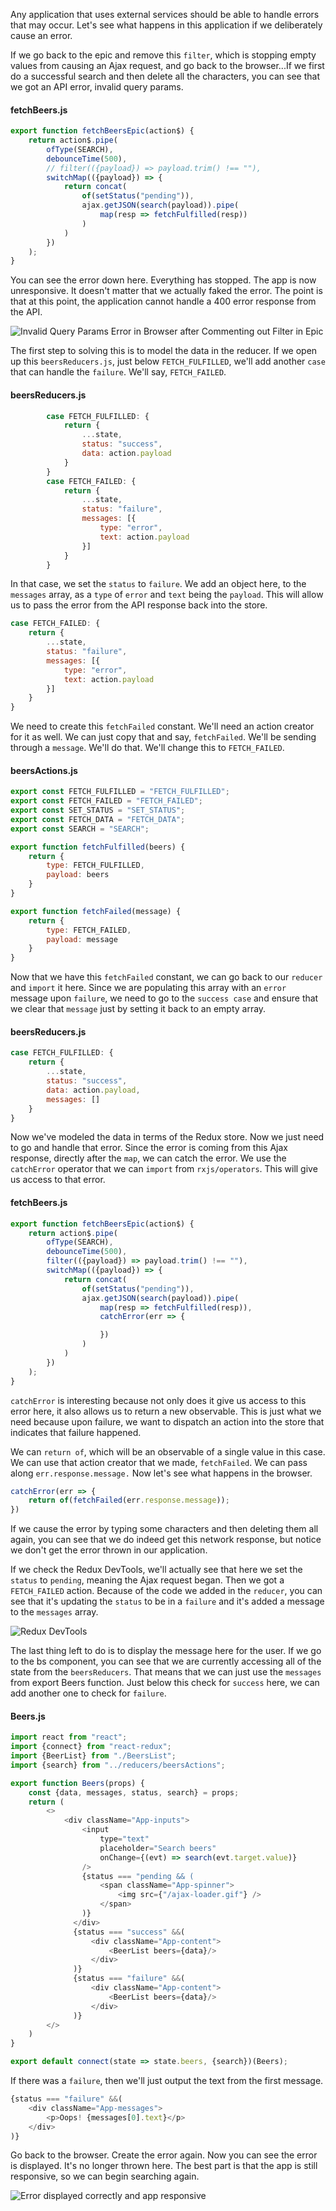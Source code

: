 Any application that uses external services should be able to handle errors that may occur. Let's see what happens in this application if we deliberately cause an error.

If we go back to the epic and remove this `filter`, which is stopping empty values from causing an Ajax request, and go back to the browser...If we first do a successful search and then delete all the characters, you can see that we got an API error, invalid query params.

#### fetchBeers.js
```js
export function fetchBeersEpic(action$) {
    return action$.pipe(
        ofType(SEARCH),
        debounceTime(500),
        // filter(({payload}) => payload.trim() !== ""),
        switchMap(({payload}) => {
            return concat(
                of(setStatus("pending")),
                ajax.getJSON(search(payload)).pipe(
                    map(resp => fetchFulfilled(resp))
                )
            )
        })
    );
}
```

You can see the error down here. Everything has stopped. The app is now unresponsive. It doesn't matter that we actually faked the error. The point is that at this point, the application cannot handle a 400 error response from the API.

![Invalid Query Params Error in Browser after Commenting out Filter in Epic](https://res.cloudinary.com/dg3gyk0gu/image/upload/v1551986027/transcript-images/redux-observable-handle-network-errors-gracefully-invalid-query-params-error.png)

The first step to solving this is to model the data in the reducer. If we open up this `beersReducers.js`, just below `FETCH_FULFILLED`, we'll add another `case` that can handle the `failure`. We'll say, `FETCH_FAILED`.

#### beersReducers.js
```js
        case FETCH_FULFILLED: {
            return {
                ...state,
                status: "success", 
                data: action.payload
            }
        }
        case FETCH_FAILED: {
            return {
                ...state,
                status: "failure",
                messages: [{
                    type: "error",
                    text: action.payload
                }]
            }
        }
```

In that case, we set the `status` to `failure`. We add an object here, to the `messages` array, as a `type` of `error` and `text` being the `payload`. This will allow us to pass the error from the API response back into the store.

```js
case FETCH_FAILED: {
    return {
        ...state,
        status: "failure",
        messages: [{
            type: "error",
            text: action.payload
        }]
    }
}
```

We need to create this `fetchFailed` constant. We'll need an action creator for it as well. We can just copy that and say, `fetchFailed`. We'll be sending through a `message`. We'll do that. We'll change this to `FETCH_FAILED`.

#### beersActions.js
```js
export const FETCH_FULFILLED = "FETCH_FULFILLED";
export const FETCH_FAILED = "FETCH_FAILED";
export const SET_STATUS = "SET_STATUS";
export const FETCH_DATA = "FETCH_DATA";
export const SEARCH = "SEARCH";

export function fetchFulfilled(beers) {
    return {
        type: FETCH_FULFILLED,
        payload: beers
    }
}

export function fetchFailed(message) {
    return {
        type: FETCH_FAILED,
        payload: message
    }
}
```

Now that we have this `fetchFailed` constant, we can go back to our `reducer` and `import` it here. Since we are populating this array with an `error` message upon `failure`, we need to go to the `success case` and ensure that we clear that `message` just by setting it back to an empty array.

#### beersReducers.js
```js
case FETCH_FULFILLED: {
    return {
        ...state,
        status: "success", 
        data: action.payload,
        messages: []
    }
}
```

Now we've modeled the data in terms of the Redux store. Now we just need to go and handle that error. Since the error is coming from this Ajax response, directly after the `map`, we can catch the error. We use the `catchError` operator that we can `import` from `rxjs/operators`. This will give us access to that error.

#### fetchBeers.js
```js
export function fetchBeersEpic(action$) {
    return action$.pipe(
        ofType(SEARCH),
        debounceTime(500),
        filter(({payload}) => payload.trim() !== ""),
        switchMap(({payload}) => {
            return concat(
                of(setStatus("pending")),
                ajax.getJSON(search(payload)).pipe(
                    map(resp => fetchFulfilled(resp)),
                    catchError(err => {

                    })
                )
            )
        })
    );
}
```

`catchError` is interesting because not only does it give us access to this error here, it also allows us to return a new observable. This is just what we need because upon failure, we want to dispatch an action into the store that indicates that failure happened.

We can `return of`, which will be an observable of a single value in this case. We can use that action creator that we made, `fetchFailed`. We can pass along `err.response.message.` Now let's see what happens in the browser.

```js
catchError(err => {
    return of(fetchFailed(err.response.message));
})
```

If we cause the error by typing some characters and then deleting them all again, you can see that we do indeed get this network response, but notice we don't get the error thrown in our application.

If we check the Redux DevTools, we'll actually see that here we set the `status` to `pending`, meaning the Ajax request began. Then we got a `FETCH_FAILED` action. Because of the code we added in the `reducer`, you can see that it's updating the `status` to be in a `failure` and it's added a message to the `messages` array.

![Redux DevTools](https://res.cloudinary.com/dg3gyk0gu/image/upload/v1551986027/transcript-images/redux-observable-handle-network-errors-gracefully-fetch-failed-dev-tools.png)

The last thing left to do is to display the message here for the user. If we go to the bs component, you can see that we are currently accessing all of the state from the `beersReducers`. That means that we can just use the `messages` from export Beers function. Just below this check for `success` here, we can add another one to check for `failure`.

#### Beers.js
```js
import react from "react";
import {connect} from "react-redux";
import {BeerList} from "./BeersList";
import {search} from "../reducers/beersActions";

export function Beers(props) {
    const {data, messages, status, search} = props;
    return (
        <>
            <div className="App-inputs">
                <input
                    type="text"
                    placeholder="Search beers"
                    onChange={(evt) => search(evt.target.value)}
                />
                {status === "pending && (
                    <span className="App-spinner">
                        <img src={"/ajax-loader.gif"} />
                    </span>
                )}
              </div>
              {status === "success" &&(
                  <div className="App-content">
                      <BeerList beers={data}/>
                  </div>
              )}
              {status === "failure" &&(
                  <div className="App-content">
                      <BeerList beers={data}/>
                  </div>
              )}
        </>
    )
}

export default connect(state => state.beers, {search})(Beers);
```

If there was a `failure`, then we'll just output the text from the first message. 

```js
{status === "failure" &&(
    <div className="App-messages">
        <p>Oops! {messages[0].text}</p>
    </div>
)}
```

Go back to the browser. Create the error again. Now you can see the error is displayed. It's no longer thrown here. The best part is that the app is still responsive, so we can begin searching again.

![Error displayed correctly and app responsive](https://res.cloudinary.com/dg3gyk0gu/image/upload/v1551986027/transcript-images/redux-observable-handle-network-errors-gracefully-error-displayed-in-browser-successfully.png)